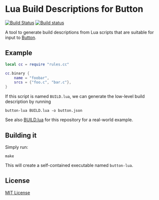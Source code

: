 [travis-ci-badge]: https://travis-ci.org/jasonwhite/build-lua.svg?branch=master
[appveyor-badge]: https://ci.appveyor.com/api/projects/status/ytgd4d2uree1cb7h/branch/master?svg=true

# Lua Build Descriptions for Button

[![Build Status][travis-ci-badge]](https://travis-ci.org/jasonwhite/build-lua)
[![Build status][appveyor-badge]](https://ci.appveyor.com/project/jasonwhite/build-lua/branch/master)

A tool to generate build descriptions from Lua scripts that are suitable for
input to [Button][].

[Button]: https://github.com/jasonwhite/button

## Example

```lua
local cc = require "rules.cc"

cc.binary {
    name = "foobar",
    srcs = {"foo.c", "bar.c"},
}
```

If this script is named `BUILD.lua`, we can generate the low-level build
description by running

    button-lua BUILD.lua -o button.json

See also [BUILD.lua](/BUILD.lua) for this repository for a real-world example.

## Building it

Simply run:

    make

This will create a self-contained executable named `button-lua`.

## License

[MIT License](/LICENSE.md)
